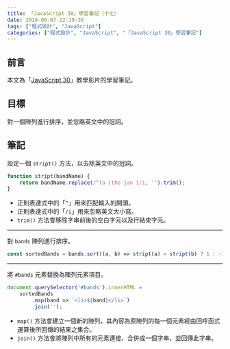 ```yaml
---
title: 「JavaScript 30」學習筆記（十七）
date: 2018-06-07 22:19:30
tags: ["程式設計", "JavaScript"]
categories: ["程式設計", "JavaScript", "「JavaScript 30」學習筆記"]
---
```


## 前言

本文為「[JavaScript 30](https://javascript30.com/)」教學影片的學習筆記。

## 目標

對一個陣列進行排序，並忽略英文中的冠詞。

## 筆記

設定一個 `stript()` 方法，以去除英文中的冠詞。

```js
function stript(bandName) {
    return bandName.replace(/^(a |the |an )/i, '').trim();
}
```

- 正則表達式中的「`^`」用來匹配輸入的開頭。
- 正則表達式中的「`/i`」用來忽略英文大小寫。
- `trim()` 方法會移除字串前後的空白字元以及行結束字元。

---

對 `bands` 陣列進行排序。

```js
const sortedBands = bands.sort((a, b) => stript(a) > stript(b) ? 1 : -1);
```

---

將 `#bands` 元素替換為陣列元素項目。

```js
document.querySelector('#bands').innerHTML =
    sortedBands
        .map(band => `<li>${band}</li>`)
        .join('');
```

- `map()` 方法會建立一個新的陣列，其內容為原陣列的每一個元素經由回呼函式運算後所回傳的結果之集合。
- `join()` 方法會將陣列中所有的元素連接、合併成一個字串，並回傳此字串。
